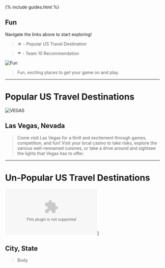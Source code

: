 {% include guides.html %}

## Fun

Navigate the links above to start exploring!

> ☆ - Popular US Travel Destination

> ☂ - Team 10 Recommendation

![Fun](https://images.squarespace-cdn.com/content/v1/5a8a22c59f8dce86ccc25373/e89b22a7-8fdc-4d63-a4ca-1aaade38fa60/Arcade+Monsters+Lido-2.jpg)

> Fun, exciting places to get your game on and play.

---------
# Popular US Travel Destinations

![VEGAS](https://dynamic-media-cdn.tripadvisor.com/media/photo-o/17/01/00/2b/the-strip.jpg?w=600&h=400&s=1)
## Las Vegas, Nevada
> Come visit Las Vegas for a thrill and excitement through games, competition, and fun! Visit your local casino to take risks, explore the various well-renowned cuisines, or take a drive around and sightsee the lights that Vegas has to offer. 

---------
# Un-Popular US Travel Destinations

![IMAGE](google.com)]
## City, State
> Body



